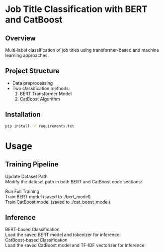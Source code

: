 # Job Title Classification with BERT and CatBoost

## Overview
Multi-label classification of job titles using transformer-based and machine learning approaches.

## Project Structure
- Data preprocessing
- Two classification methods:
  1. BERT Transformer Model
  2. CatBoost Algorithm

## Installation
```bash
pip install -r requirements.txt
```

# Usage

## Training Pipeline
Update Dataset Path  
Modify the dataset path in both BERT and CatBoost code sections:


Run Full Training  
Train BERT model (saved to ./bert_model)  
Train CatBoost model (saved to ./cat_boost_model)


## Inference

BERT-based Classification  
Load the saved BERT model and tokenizer for inference:  
CatBoost-based Classification  
Load the saved CatBoost model and TF-IDF vectorizer for inference:

